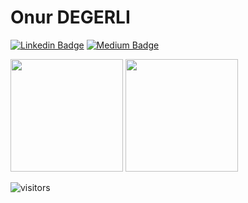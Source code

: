 # Onur DEGERLI

[![Linkedin Badge](https://img.shields.io/badge/-LinkedIn-0e76a8?style=flat-square&logo=Linkedin&logoColor=white)](https://www.linkedin.com/in/onurdegerli/)
[![Medium Badge](https://img.shields.io/badge/medium-%2312100E.svg?&style=for-square&logo=medium&logoColor=white)](https://onurdegerli.medium.com/)

<img height="180em" src="https://github-readme-stats.vercel.app/api?username=onurdegerli&show_icons=true&hide_border=true&&count_private=true&include_all_commits=true" />

<img height="180em" src="https://github-readme-stats.vercel.app/api/top-langs?username=onurdegerli&show_icons=true&hide_border=true&&count_private=true&include_all_commits=true" />

![visitors](https://visitor-badge.glitch.me/badge?page_id=onurdegerli.onurdegerli)
